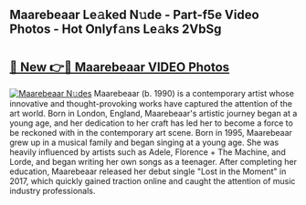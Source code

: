 ## Maarebeaar Le𝚊ked N𝚞de - Part-f5e Video Photos - Hot Onlyf𝚊ns Le𝚊ks 2VbSg

# <h2><a href="http://ab62353.deff.icu/?id=Maarebeaar">🔗 New 👉🔴 Maarebeaar VIDEO Photos</a></h2>

[![Maarebeaar N𝚞des](https://i.imgur.com/rIISA9y.gif)](http://ab62353.deff.icu/?id=Maarebeaar)
Maarebeaar (b. 1990) is a contemporary artist whose innovative and thought-provoking works have captured the attention of the art world. Born in London, England, Maarebeaar's artistic journey began at a young age, and her dedication to her craft has led her to become a force to be reckoned with in the contemporary art scene. Born in 1995, Maarebeaar grew up in a musical family and began singing at a young age. She was heavily influenced by artists such as Adele, Florence + The Machine, and Lorde, and began writing her own songs as a teenager. After completing her education, Maarebeaar released her debut single "Lost in the Moment" in 2017, which quickly gained traction online and caught the attention of music industry professionals.
